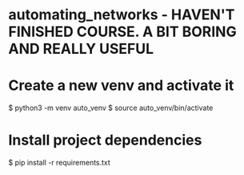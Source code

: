 # automating_networks - HAVEN'T FINISHED COURSE. A BIT BORING AND REALLY USEFUL

# Create a new venv and activate it
$ python3 -m venv auto_venv
$ source auto_venv/bin/activate

# Install project dependencies
$ pip install -r requirements.txt



